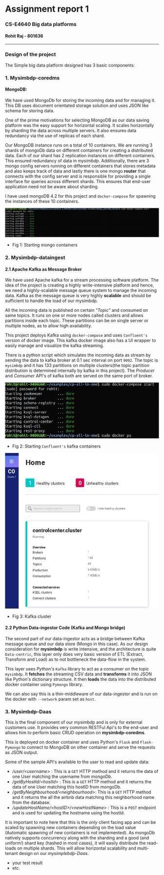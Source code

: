 # Assignment report 1

### CS-E4640 Big data platforms 
#### Rohit Raj - 801636
---

### Design of the project

The Simple big data platform designed has 3 basic components:

### 1. Mysimbdp-coredms
#### MongoDB: 

We have used MongoDb for storing the incoming data and for managing it. This DB uses document orientated storage solution and uses JSON like schema for storing data.

One of the prime motivations for selecting MongoDB as our data saving platform was the easy support for horizontal scaling. It scales horizontally by sharding the data across multiple servers. It also ensures data redundancy via the use of replicas of each shard. 

Our MongoDB instance runs on a total of 10 containers.  We are running 3 shards of mongoDb data on different containers for creating a distributed data. Each of our shard has 2 replication instances on different containers. This ensured redundancy of data in *mysimbdp*. Additionally, there are 3 mongo config servers running on different containers that stores metadata and also keeps track of data and lastly there is one mongo __router__ that connects with the config server and is responsible for providing a single interface for queries across different shards. This ensures that end-user application need not be aware about sharding.

I have used mongoDB 4.2 for this project and `docker-compose` for spawning the instances of these 10 containers.

![MongoDb](./images/mongo_start.png)
* Fig 1: Starting mongo containers

### 2. Mysimbdp-dataingest

#### 2.1 Apache Kafka as Message Broker

We have used Apache kafka for a stream processing software platform. The idea of the project is creating a highly write-intensive platform and hence, we need a highly-scalable message queue system to manage the incoming data. Kafka as the message queue is very highly **scalable** and should be sufficient to handle the load of our mysimbdp. 

All the incoming data is published on certain _"Topic"_ and consumed on same topics. It runs on one or more nodes called clusters and allows partitions inside  each topic. These partitions can be on single server or multiple nodes, as to allow high availability.

This project deploys Kafka using `docker-compose` and uses `Confluent's` version of docker image. This kafka docker image also has a UI wrapper to easily manage and visualize the kafka streaming.

There is a python script which simulates the incoming data as stream by sending the data to kafka broker at 0.1 sec interval on port `9092`. The topic is `mysimbdp` and it has 133 partitions on multiple clusters(the topic partition distribution is determined internally by kafka in this project). The _Producer_ and _Consumer_ API's of kafka both are served on the same port of broker.

![Kafka_1](./images/kafka_start.png)
* Fig 2: Starting `Confluent's` kafka containers


![Kafka_2](./images/kafka_cluster.png)
* Fig 3: Kafka cluster


#### 2.2 Python Data-ingestor Code (Kafka and Mongo bridge)

The second part of our data-ingestor acts as a bridge between Kafka message queue and our data store (Mongo in this case). As our design consideration for **mysimbdp** is write intensive, and the architecture is quite `Data-centric`, this layer only does very basic version of ETL (Extract, Transform and Load) as to not bottleneck the data-flow in the system.

This layer uses _Python's_ `Kafka` library to act as a consumer on the topic `mysimbdp`. It **fetches** the streaming CSV data and **transforms** it into JSON like Python's dictionary structure. It then **loads** the data into the distributed docker container using `Pymongo` library. 

We can also say this is a thin-middleware of our data-ingestor and is run on the docker with `--network` param set as `host`.

### 3. Mysimbdp-Daas

This is the final component of our mysimbdp and is only for external customers use. It provides very common RESTFul Api's to the end-user and allows him to perform basic CRUD operation on **mysimbdp-coredms**.

This is deployed on docker container and uses Python's `Flask` and `Flask-Pymongo` to connect to MongoDB on other container and serve the requests as JSON output. 

Some of the sample API's available to the user to read and update data:
* _/user/\<username\>_ : This is a `GET` HTTP method and it returns the data of one User matching the username from mongoDb.
* _/getByHostId/\<hostId\>_ : This is a `GET` HTTP method and it returns the data of one User matching this hostID from mongoDb.
* _/getByNeighbourhood/\<neighbourhood\>_: This is a `GET` HTTP method and it returns the all the airbnb data matching this neighborhood name from the database.
* _/updateHostName/\<hostID\>/\<newHostName\>_ : This is a `POST` endpoint and is used for updating the hostname using the hostId.

It is important to note here that this is the _only_ client facing app and can be scaled by spawning new containers depending on the load value (Automatic spawning of new containers is not implemented). As mongoDb natively supports concurrency along with the sharding and a good (and uniform!) shard key (hashed in most cases), it will easily distribute the read-loads on multiple shards. This will allow horizontal scalability and multi-tenant design on our _mysimplebdp-Daas_. 




* your test result
* etc.
